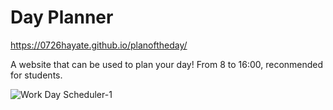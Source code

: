 # Day Planner

https://0726hayate.github.io/planoftheday/

A website that can be used to plan your day! From 8 to 16:00, reconmended for students.

![Work Day Scheduler-1](https://user-images.githubusercontent.com/73506696/104872177-1e2a2680-591b-11eb-8d34-c425fcc0de06.png)
